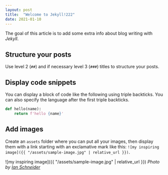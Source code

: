 ```yaml
---
layout: post
title:  "Welcome to Jekyll!222"
date: 2021-01-10
---
```

The goal of this article is to add some extra info
about blog writing with _Jekyll_.

## Structure your posts

Use level 2 (`##`) and if necessary level 3 (`###`) titles
to structure your posts.

## Display code snippets

You can display a block of code like the following using triple backticks.
You can also specify the language after the first triple backticks.

```python
def hello(name):
    return f'hello {name}'
```

## Add images

Create an `assets` folder where you can put all your images,
then display them with a link starting with an exclamative mark like this:
`![my inspiring image]({{ "/assets/sample-image.jpg" | relative_url }})`.

![my inspiring image]({{ "/assets/sample-image.jpg" | relative_url }})
_Photo by [Ian Schneider](https://unsplash.com/@goian)_
